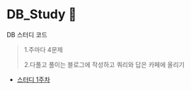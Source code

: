 # DB_Study 🚩
DB 스터디 코드
> 1.주마다 4문제
> 
> 2.다풀고 풀이는 블로그에 작성하고 쿼리와 답은 카페에 올리기

* [스터디 1주차](https://velog.io/@wogus216/DB-%EC%8A%A4%ED%84%B0%EB%94%94-1%EC%A3%BC%EC%B0%A8)
